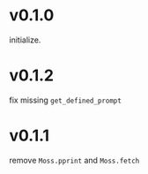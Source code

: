 # v0.1.0

initialize.

# v0.1.2 

fix missing `get_defined_prompt`

# v0.1.1 

remove `Moss.pprint` and `Moss.fetch`